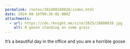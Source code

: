 ```yaml
---
permalink: /notes/202408160926/index.html
date: 2024-08-16T09:26:02.000Z
attachments:
  - url: https://cdn.rknight.me/site/2025/18800010.jpg
    alt: A goose standing on some grass
---
```


It’s a beautiful day in the office and you are a horrible goose
